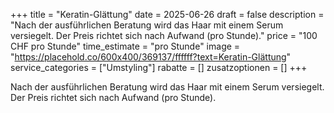 +++
title = "Keratin-Glättung"
date = 2025-06-26
draft = false
description = "Nach der ausführlichen Beratung wird das Haar mit einem Serum versiegelt. Der Preis richtet sich nach Aufwand (pro Stunde)."
price = "100 CHF pro Stunde"
time_estimate = "pro Stunde"
image = "https://placehold.co/600x400/369137/ffffff?text=Keratin-Glättung"
service_categories = ["Umstyling"]
rabatte = []
zusatzoptionen = []
+++

Nach der ausführlichen Beratung wird das Haar mit einem Serum versiegelt. Der Preis richtet sich nach Aufwand (pro Stunde).
